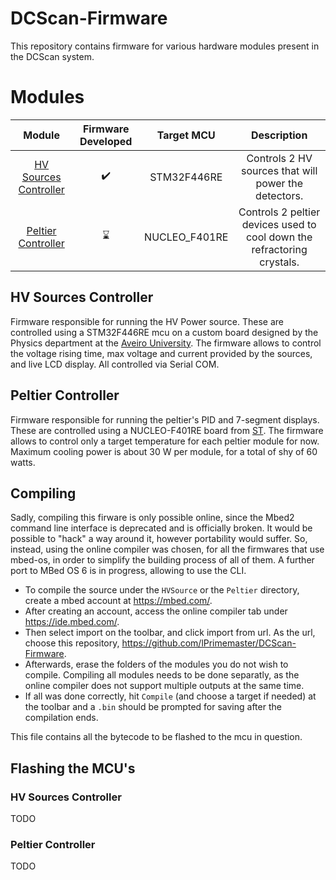 # DCScan-Firmware
This repository contains firmware for various hardware modules present in the DCScan system.

# Modules
| Module | Firmware Developed | Target MCU | Description |
|:-:|:-:|:-:|:-:|
| [HV Sources Controller](#HV-Sources-Controller) | :heavy_check_mark: | STM32F446RE | Controls 2 HV sources that will power the detectors. |
| [Peltier Controller](#Peltier-Controller) | :hourglass: | NUCLEO_F401RE | Controls 2 peltier devices used to cool down the refractoring crystals. |

## HV Sources Controller
Firmware responsible for running the HV Power source. These are controlled using a STM32F446RE mcu on a custom board designed by the Physics department at the [Aveiro University](https://www.ua.pt/pt/fis/). The firmware allows to control the voltage rising time, max voltage and current provided by the sources, and live LCD display. All controlled via Serial COM.

## Peltier Controller
Firmware responsible for running the peltier's PID and 7-segment displays. These are controlled using a NUCLEO-F401RE board from [ST](https://st.com). The firmware allows to control only a target temperature for each peltier module for now. Maximum cooling power is about 30 W per module, for a total of shy of 60 watts.

## Compiling
Sadly, compiling this firware is only possible online, since the Mbed2 command line interface is deprecated and is officially broken. It would be possible to "hack" a way around it, however portability would suffer. So, instead, using the online compiler was chosen, for all the firmwares that use mbed-os, in order to simplify the building process of all of them. A further port to MBed OS 6 is in progress, allowing to use the CLI.

- To compile the source under the `HVSource` or the `Peltier` directory, create a mbed account at https://mbed.com/.
- After creating an account, access the online compiler tab under https://ide.mbed.com/.
- Then select import on the toolbar, and click import from url. As the url, choose this repository, https://github.com/lPrimemaster/DCScan-Firmware.
- Afterwards, erase the folders of the modules you do not wish to compile. Compiling all modules needs to be done separatly, as the online compiler does not support multiple outputs at the same time.
- If all was done correctly, hit `Compile` (and choose a target if needed) at the toolbar and a `.bin` should be prompted for saving after the compilation ends.


This file contains all the bytecode to be flashed to the mcu in question.

## Flashing the MCU's
### HV Sources Controller
TODO

### Peltier Controller
TODO

